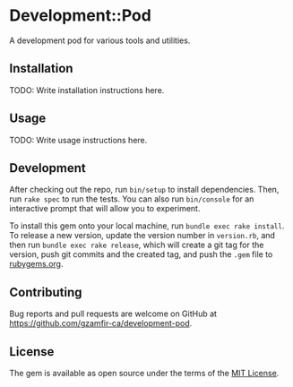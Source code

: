 # Development::Pod

A development pod for various tools and utilities.

## Installation

TODO: Write installation instructions here.

## Usage

TODO: Write usage instructions here.

## Development

After checking out the repo, run `bin/setup` to install dependencies. Then, run `rake spec` to run the tests. You can also run `bin/console` for an interactive prompt that will allow you to experiment.

To install this gem onto your local machine, run `bundle exec rake install`. To release a new version, update the version number in `version.rb`, and then run `bundle exec rake release`, which will create a git tag for the version, push git commits and the created tag, and push the `.gem` file to [rubygems.org](https://rubygems.org).

## Contributing

Bug reports and pull requests are welcome on GitHub at https://github.com/gzamfir-ca/development-pod.

## License

The gem is available as open source under the terms of the [MIT License](https://opensource.org/licenses/MIT).
